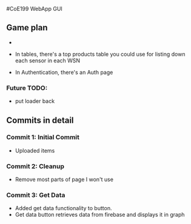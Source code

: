 #CoE199 WebApp GUI

## Game plan

* 

* In tables, there's a top products table you could use for listing down each sensor in each WSN
* In Authentication, there's an Auth page 

### Future TODO:
* put loader back

## Commits in detail

### Commit 1: Initial Commit

* Uploaded items

### Commit 2: Cleanup

* Remove most parts of page I won't use

### Commit 3: Get Data

* Added get data functionality to button. 
* Get data button retrieves data from firebase and displays it in graph